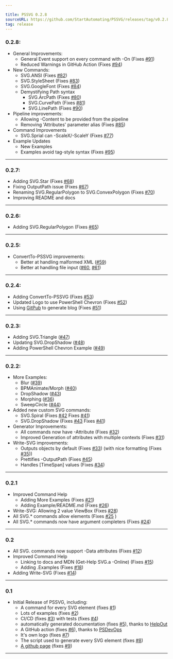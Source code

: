 ```yaml
---

title: PSSVG 0.2.8
sourceURL: https://github.com/StartAutomating/PSSVG/releases/tag/v0.2.8
tag: release
---
```

### 0.2.8:

* General Improvements:
  * General Event support on every command with -On (Fixes [#91](https://github.com/StartAutomating/PSSVG/issues/91))
  * Reduced Warnings in GitHub Action (Fixes [#94](https://github.com/StartAutomating/PSSVG/issues/94))
* New Commands:
  * SVG.ANSI (Fixes [#82](https://github.com/StartAutomating/PSSVG/issues/82))
  * SVG.StyleSheet (Fixes [#83](https://github.com/StartAutomating/PSSVG/issues/83))
  * SVG.GoogleFont (Fixes [#84](https://github.com/StartAutomating/PSSVG/issues/84))
  * Demystifying Path syntax
    * SVG.ArcPath (Fixes [#80](https://github.com/StartAutomating/PSSVG/issues/80))
    * SVG.CurvePath (Fixes [#81](https://github.com/StartAutomating/PSSVG/issues/81))
    * SVG.LinePath (Fixes [#90](https://github.com/StartAutomating/PSSVG/issues/90))
* Pipeline improvements:
  * Allowing -Content to be provided from the pipeline 
  * Removing 'Attributes' parameter alias (Fixes [#85](https://github.com/StartAutomating/PSSVG/issues/85))
* Command Improvements
  * SVG.Sprial can -ScaleX/-ScaleY (Fixes [#77](https://github.com/StartAutomating/PSSVG/issues/77))
* Example Updates
  * New Examples
  * Examples avoid tag-style syntax (Fixes [#95](https://github.com/StartAutomating/PSSVG/issues/95))

---

### 0.2.7:
* Adding SVG.Star (Fixes [#68](https://github.com/StartAutomating/PSSVG/issues/68))
* Fixing OutputPath issue (Fixes [#67](https://github.com/StartAutomating/PSSVG/issues/67))
* Renaming SVG.RegularPolygon to SVG.ConvexPolygon (Fixes [#70](https://github.com/StartAutomating/PSSVG/issues/70))
* Improving README and docs

---

### 0.2.6:
* Adding SVG.RegularPolygon (Fixes [#65](https://github.com/StartAutomating/PSSVG/issues/65))

---

### 0.2.5:
* ConvertTo-PSSVG improvements:
  * Better at handling malformed XML ([#59](https://github.com/StartAutomating/PSSVG/issues/59))
  * Better at handling file input ([#60](https://github.com/StartAutomating/PSSVG/issues/60), [#61](https://github.com/StartAutomating/PSSVG/issues/61))

---

### 0.2.4:
* Adding ConvertTo-PSSVG (Fixes [#53](https://github.com/StartAutomating/PSSVG/issues/53))
* Updated Logo to use PowerShell Chevron (Fixes [#52](https://github.com/StartAutomating/PSSVG/issues/52))
* Using [GitPub](https://github.com/StartAutomating/GitPub) to generate blog (Fixes [#51](https://github.com/StartAutomating/PSSVG/issues/51))

---

### 0.2.3:
* Adding SVG.Triangle ([#47](https://github.com/StartAutomating/PSSVG/issues/47))
* Updating SVG.DropShadow ([#48](https://github.com/StartAutomating/PSSVG/issues/48))
* Adding PowerShell Chevron Example ([#49](https://github.com/StartAutomating/PSSVG/issues/49))

---

### 0.2.2:
* More Examples:  
  * Blur ([#39](https://github.com/StartAutomating/PSSVG/issues/39))
  * BPMAnimate/Morph ([#40](https://github.com/StartAutomating/PSSVG/issues/40))
  * DropShadow ([#43](https://github.com/StartAutomating/PSSVG/issues/43))
  * Morphing ([#36](https://github.com/StartAutomating/PSSVG/issues/36))
  * SweepCircle ([#44](https://github.com/StartAutomating/PSSVG/issues/44))
* Added new custom SVG commands:
  * SVG.Spiral (Fixes [#42](https://github.com/StartAutomating/PSSVG/issues/42) Fixes [#41](https://github.com/StartAutomating/PSSVG/issues/41))
  * SVG.DropShadow (Fixes [#43](https://github.com/StartAutomating/PSSVG/issues/43) Fixes [#41](https://github.com/StartAutomating/PSSVG/issues/41))
* Generator Improvements:
  * All commands now have -Attribute (Fixes [#32](https://github.com/StartAutomating/PSSVG/issues/32))
  * Improved Generation of attributes with multiple contexts (Fixes [#31](https://github.com/StartAutomating/PSSVG/issues/31))
* Write-SVG improvements:
  * Outputs objects by default (Fixes [#33](https://github.com/StartAutomating/PSSVG/issues/33)) (with nice formatting (Fixes [#35](https://github.com/StartAutomating/PSSVG/issues/35)))
  * Prettifies -OutputPath (Fixes [#45](https://github.com/StartAutomating/PSSVG/issues/45))
  * Handles [TimeSpan] values (Fixes [#34](https://github.com/StartAutomating/PSSVG/issues/34))

---

### 0.2.1
* Improved Command Help
  * Adding More Examples (Fixes [#21](https://github.com/StartAutomating/PSSVG/issues/21))
  * Adding Example/README.md (Fixes [#26](https://github.com/StartAutomating/PSSVG/issues/26))
* Write-SVG: Allowing 2 value ViewBox (Fixes [#28](https://github.com/StartAutomating/PSSVG/issues/28))
* All SVG.* commands allow elements (Fixes [#25](https://github.com/StartAutomating/PSSVG/issues/25) )
* All SVG.* commands now have argument completers (Fixes [#24](https://github.com/StartAutomating/PSSVG/issues/24))

---           

### 0.2
* All SVG. commands now support -Data attributes (Fixes [#12](https://github.com/StartAutomating/PSSVG/issues/12))
* Improved Command Help
  * Linking to docs and MDN (Get-Help SVG.a -Online) (Fixes [#15](https://github.com/StartAutomating/PSSVG/issues/15))
  * Adding .Examples (Fixes [#18](https://github.com/StartAutomating/PSSVG/issues/18))  
* Adding Write-SVG (Fixes [#14](https://github.com/StartAutomating/PSSVG/issues/14))

---

### 0.1
* Initial Release of PSSVG, including:
  * A command for every SVG element (fixes [#1](https://github.com/StartAutomating/PSSVG/issues/1))
  * Lots of examples (fixes [#2](https://github.com/StartAutomating/PSSVG/issues/2))
  * CI/CD (fixes [#3](https://github.com/StartAutomating/PSSVG/issues/3)) with tests (fixes [#4](https://github.com/StartAutomating/PSSVG/issues/4))
  * automatically generated documentation (fixes [#5](https://github.com/StartAutomating/PSSVG/issues/5)), thanks to [HelpOut](https://github.com/StartAutomating/HelpOut)
  * A GitHub action (fixes [#6](https://github.com/StartAutomating/PSSVG/issues/6)), thanks to [PSDevOps](https://github.com/StartAutomating/PSDevOps)
  * It's own logo (fixes [#7](https://github.com/StartAutomating/PSSVG/issues/7))
  * The script used to generate every SVG element (fixes [#8](https://github.com/StartAutomating/PSSVG/issues/8))
  * [A github page](https://PSSVG.start-automating.com) (fixes [#9](https://github.com/StartAutomating/PSSVG/issues/9))

---

